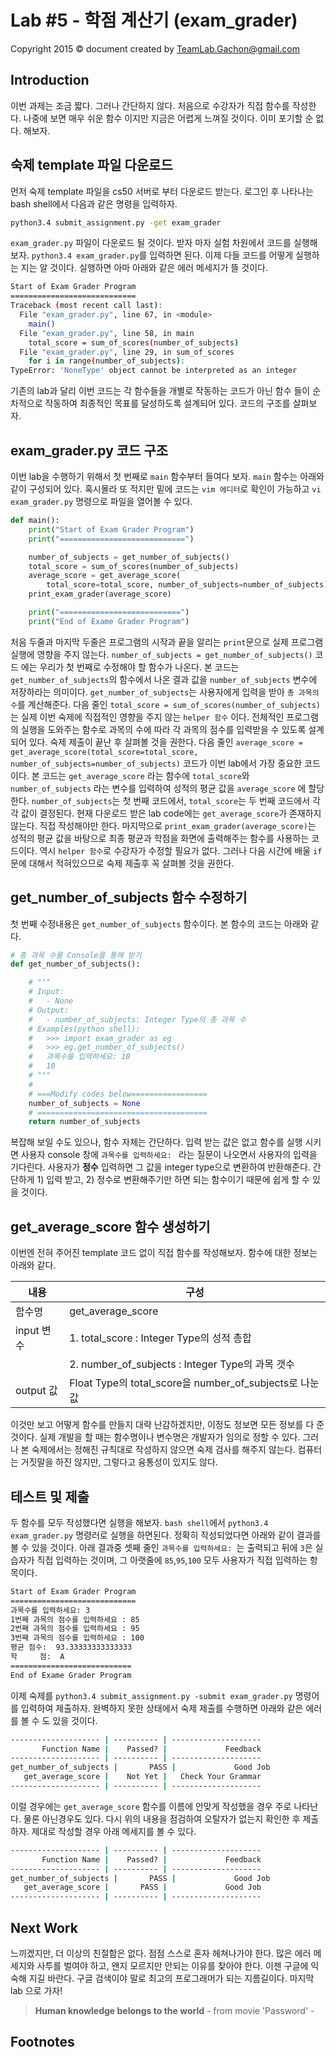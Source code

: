 Lab #5 - 학점 계산기 (exam_grader)
=======
Copyright 2015 © document created by TeamLab.Gachon@gmail.com

## Introduction
이번 과제는 조금 짧다. 그러나 간단하지 않다. 처음으로 수강자가 직접 함수를 작성한다. 나중에 보면 매우 쉬운 함수 이지만 지금은 어렵게 느껴질 것이다. 이미 포기할 순 없다. 해보자.

## 숙제 template 파일 다운로드
먼저 숙제 template 파일을 cs50 서버로 부터 다운로드 받는다. 로그인 후 나타나는 bash shell에서 다음과 같은 명령을 입력하자.
```bash
python3.4 submit_assignment.py -get exam_grader
```  
`exam_grader.py` 파일이 다운로드 될 것이다. 받자 마자 실험 차원에서 코드를 실행해보자. `python3.4 exam_grader.py`를 입력하면 된다. 이제 다들 코드를 어떻게 실행하는 지는 알 것이다.  실행하면 아마 아래와 같은 에러 메세지가 뜰 것이다. 
```bash
Start of Exam Grader Program
============================
Traceback (most recent call last):
  File "exam_grader.py", line 67, in <module>
    main()
  File "exam_grader.py", line 58, in main
    total_score = sum_of_scores(number_of_subjects)
  File "exam_grader.py", line 29, in sum_of_scores
    for i in range(number_of_subjects):
TypeError: 'NoneType' object cannot be interpreted as an integer
```
기존의 lab과  달리 이번 코드는 각 함수들을 개별로 작동하는 코드가 아닌 함수 들이 순차적으로 작동하여 최종적인 목표를 달성하도록 설계되어 있다. 코드의 구조를 살펴보자.

## exam_grader.py 코드 구조
이번 lab을 수행하기 위해서 첫 번째로 `main` 함수부터 들여다 보자. `main` 함수는 아래와 같이 구성되어 있다. 혹시몰라 또 적지만 밑에 코드는 `vim 에디터`로 확인이 가능하고 `vi exam_grader.py` 명령으로 파일을 열어볼 수 있다.
```python
def main():
    print("Start of Exam Grader Program")
    print("============================")

    number_of_subjects = get_number_of_subjects()
    total_score = sum_of_scores(number_of_subjects)
    average_score = get_average_score(
        total_score=total_score, number_of_subjects=number_of_subjects)
    print_exam_grader(average_score)

    print("===========================")
    print("End of Exame Grader Program")
```
처음 두줄과 마지막 두줄은 프로그램의 시작과 끝을 알리는 `print`문으로 실제 프로그램 실행에 영향을 주지 않는다. 
`number_of_subjects = get_number_of_subjects()` 코드 에는 우리가 첫 번째로 수정해야 할 함수가 나온다. 본 코드는 `get_number_of_subjects`의 함수에서 나온 결과 값을 `number_of_subjects` 변수에 저장하라는 의미이다. `get_number_of_subjects`는 사용자에게 입력을 받아 `총 과목의 수`를 계산해준다. 
다음 줄인 `total_score = sum_of_scores(number_of_subjects)`는 실제 이번 숙제에 직접적인 영향을 주지 않는 `helper 함수` 이다. 전체적인 프로그램의 실행을 도와주는 함수로 과목의 수에 따라 각 과목의 점수를 입력받을 수 있도록 설계되어 있다. 숙제 제출이 끝난 후 살펴볼 것을 권한다.
다음 줄인 `average_score = get_average_score(total_score=total_score, number_of_subjects=number_of_subjects)` 코드가 이번 lab에서 가장 중요한 코드이다. 본 코드는 `get_average_score` 라는 함수에 `total_score`와 `number_of_subjects` 라는 변수를 입력하여 성적의 평균 값을 `average_score` 에 할당한다. `number_of_subjects`는 첫 번째 코드에서, `total_score`는 두 번째 코드에서 각각 값이 결정된다. 현재 다운로드 받은 lab code에는 `get_average_score`가 존재하지 않는다. 직접 작성해야만 한다.
마지막으로 `print_exam_grader(average_score)`는 성적의 평균 값을 바탕으로 최종 평균과 학점을 화면에 출력해주는 함수를 사용하는 코드이다. 역시 `helper 함수`로 수강자가 수정할 필요가 없다. 그러나 다음 시간에 배울 `if`문에 대해서 적혀있으므로 숙제 제출후 꼭 살펴볼 것을 권한다.

## get_number_of_subjects 함수 수정하기
첫 번째 수정내용은 `get_number_of_subjects` 함수이다. 본 함수의 코드는 아래와 같다.
```python
# 총 과목 수를 Console를 통해 받기
def get_number_of_subjects():

    # """
    # Input:
    #   - None
    # Output:
    #   - number_of_subjects: Integer Type의 총 과목 수
    # Examples(python shell):
    #   >>> import exam_grader as eg
    #   >>> eg.get_number_of_subjects()
    #   과목수를 입력하세요: 10
    #   10
    # """
    #
    # ===Modify codes below=================
    number_of_subjects = None
    # ======================================
    return number_of_subjects
```
복잡해 보일 수도 있으나, 함수 자체는 간단하다. 입력 받는 값은 없고 함수를 실행 시키면 사용자 console 창에 `과목수를 입력하세요: ` 라는 질문이 나오면서 사용자의 입력을 기다린다. 사용자가 <strong>정수</strong> 입력하면 그 값을 integer type으로 변환하여 반환해준다. 간단하게 1) 입력 받고, 2) 정수로 변환해주기만 하면 되는 함수이기 때문에 쉽게 할 수 있을 것이다.

## get_average_score 함수 생성하기
이번엔 전혀 주어진 template 코드 없이 직접 함수를 작성해보자. 함수에 대한 정보는 아래와 같다.

내용           | 구성 
--------       | ---
함수명      | get_average_score
input 변수  | 1. total_score : Integer Type의 성적 총합
            | 2. number_of_subjects : Integer Type의 과목 갯수
output 값   | Float Type의 total_score을 number_of_subjects로 나눈 값

이것만 보고 어떻게 함수를 만들지 대략 난감하겠지만, 이정도 정보면 모든 정보를 다 준 것이다. 실제 개발을 할 때는 함수명이나 변수명은 개발자가 임의로 정할 수 있다. 그러나 본 숙제에서는 정해진 규칙대로 작성하지 않으면 숙제 검사를 해주지 않는다. 컴퓨터는 거짓말을 하진 않지만, 그렇다고 융통성이 있지도 않다. 

## 테스트 및 제출
두 함수를 모두 작성했다면 실행을 해보자. `bash shell`에서 `python3.4 exam_grader.py` 명령러로 실행을 하면된다. 정확히 작성되었다면 아래와 같이 결과를 볼 수 있을 것이다. 아래 결과중 셋째 줄인 `과목수를 입력하세요: `는 출력되고 뒤에 `3`은 실습자가 직접 입력하는 것이며, 그 아랫줄에 `85`,`95`,`100` 모두 사용자가 직접 입력하는 항목이다.
```bash
Start of Exam Grader Program
============================
과목수를 입력하세요: 3
1번째 과목의 점수를 입력하세요 : 85
2번째 과목의 점수를 입력하세요 : 95
3번째 과목의 점수를 입력하세요 : 100
평균 점수:  93.33333333333333
학     점:  A
===========================
End of Exame Grader Program
```
이제 숙제를 `python3.4 submit_assignment.py -submit exam_grader.py` 명령어를 입력하여 제출하자. 완벽하지 못한 상태에서 숙제 제출를 수행하면 아래와 같은 에러를 볼 수 도 있을 것이다.
```bash
-------------------- | ---------- | --------------------
       Function Name |    Passed? |             Feedback
-------------------- | ---------- | --------------------
get_number_of_subjects |       PASS |             Good Job
   get_average_score |    Not Yet |   Check Your Grammar
-------------------- | ---------- | --------------------
```
이럴 경우에는 `get_average_score` 함수를 이름에 안맞게 작성했을 경우 주로 나타난다. 물론 아닌경우도 있다. 다시 위의 내용을 점검하여 오탈자가 없는지 확인한 후 제출하자. 제대로 작성할 경우 아래 메세지를 볼 수 있다.
```bash
-------------------- | ---------- | --------------------
       Function Name |    Passed? |             Feedback
-------------------- | ---------- | --------------------
get_number_of_subjects |       PASS |             Good Job
   get_average_score |       PASS |             Good Job
-------------------- | ---------- | --------------------
```

## Next Work
느끼겠지만, 더 이상의 친절함은 없다. 점점 스스로 혼자 헤쳐나가야 한다. 많은 에러 메세지와 사투를 벌여야 하고, 왠지 모르지만 안되는 이유를 찾아야 한다. 이젠 구글에 익숙해 지길 바란다. 구글 검색이야 말로 최고의 프로그래머가 되는 지름길이다. 마지막 lab 으로 가자!

> **Human knowledge belongs to the world** - from movie 'Password' -

## Footnotes